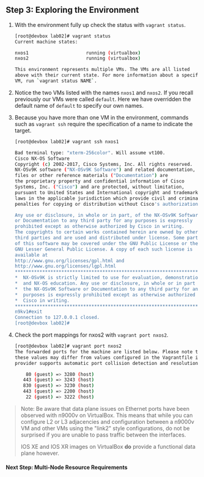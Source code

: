 ## Step 3: Exploring the Environment

1. With the environment fully up check the status with `vagrant status`.

    ```bash
    [root@devbox lab02]# vagrant status
    Current machine states:

    nxos1                     running (virtualbox)
    nxos2                     running (virtualbox)

    This environment represents multiple VMs. The VMs are all listed
    above with their current state. For more information about a specific
    VM, run `vagrant status NAME`.
    ```

1. Notice the two VMs listed with the names `nxos1` and `nxos2`. If you recall previously our VMs were called `default`. Here we have overridden the default name of `default` to specify our own names. 
2. Because you have more than one VM in the environment, commands such as `vagrant ssh` require the specification of a name to indicate the target. 

    ```bash
    [root@devbox lab02]# vagrant ssh nxos1

    Bad terminal type: "xterm-256color". Will assume vt100.
    Cisco NX-OS Software
    Copyright (c) 2002-2017, Cisco Systems, Inc. All rights reserved.
    NX-OSv9K software ("NX-OSv9K Software") and related documentation,
    files or other reference materials ("Documentation") are
    the proprietary property and confidential information of Cisco
    Systems, Inc. ("Cisco") and are protected, without limitation,
    pursuant to United States and International copyright and trademark
    laws in the applicable jurisdiction which provide civil and criminal
    penalties for copying or distribution without Cisco's authorization.

    Any use or disclosure, in whole or in part, of the NX-OSv9K Software
    or Documentation to any third party for any purposes is expressly
    prohibited except as otherwise authorized by Cisco in writing.
    The copyrights to certain works contained herein are owned by other
    third parties and are used and distributed under license. Some parts
    of this software may be covered under the GNU Public License or the
    GNU Lesser General Public License. A copy of each such license is
    available at
    http://www.gnu.org/licenses/gpl.html and
    http://www.gnu.org/licenses/lgpl.html
    ***************************************************************************
    *  NX-OSv9K is strictly limited to use for evaluation, demonstration      *
    *  and NX-OS education. Any use or disclosure, in whole or in part of     *
    *  the NX-OSv9K Software or Documentation to any third party for any      *
    *  purposes is expressly prohibited except as otherwise authorized by     *
    *  Cisco in writing.                                                     *
    ***************************************************************************
    n9kv1#exit
    Connection to 127.0.0.1 closed.
    [root@devbox lab02]#
    ```

1. Check the port mappings for nxos2 with `vagrant port nxos2`.

    ```bash
    [root@devbox lab02]# vagrant port nxos2
    The forwarded ports for the machine are listed below. Please note that
    these values may differ from values configured in the Vagrantfile if the
    provider supports automatic port collision detection and resolution.

        80 (guest) => 3280 (host)
       443 (guest) => 3243 (host)
       830 (guest) => 3230 (host)
       443 (guest) => 2200 (host)
        22 (guest) => 3222 (host)
    ```

> Note: Be aware that data plane issues on Ethernet ports have been observed with n9000v on VirtualBox. This means that while you can configure L2 or L3 adjacencies and configuration between a n9000v VM and other VMs using the "link2" style configurations, do not be surprised if you are unable to pass traffic between the interfaces. 
>
> IOS XE and IOS XR images on VirtualBox **do** provide a functional data plane however.

#### Next Step: Multi-Node Resource Requirements 
